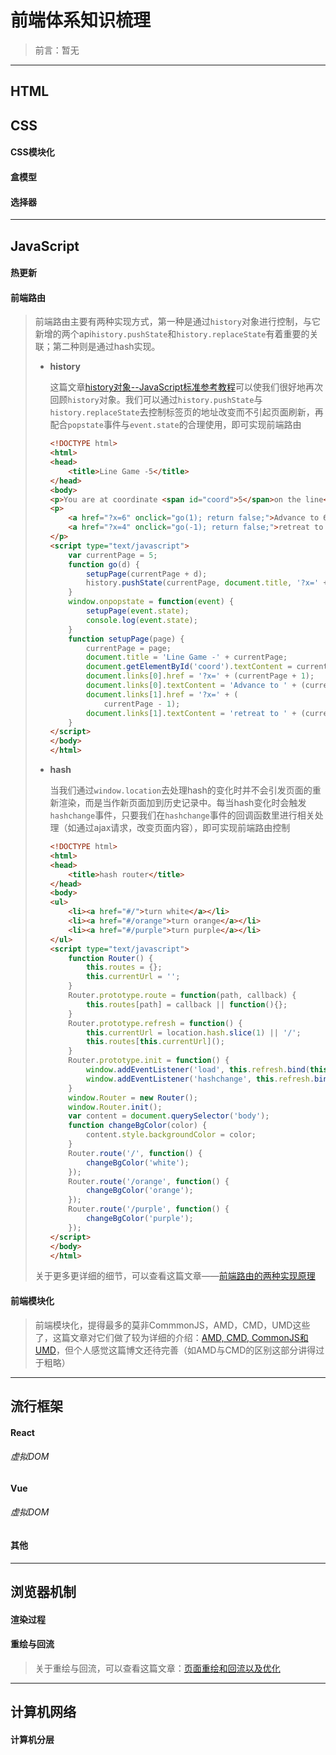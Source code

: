 # 前端体系知识梳理

> 前言：暂无

---
## HTML
## CSS
#### CSS模块化
#### 盒模型
#### 选择器

---
## JavaScript
#### 热更新
#### 前端路由
> 前端路由主要有两种实现方式，第一种是通过```history```对象进行控制，与它新增的两个api```history.pushState```和```history.replaceState```有着重要的关联；第二种则是通过hash实现。
>
> * __history__
>
>   这篇文章[history对象--JavaScript标准参考教程](http://javascript.ruanyifeng.com/bom/history.html#)可以使我们很好地再次回顾```history```对象。我们可以通过```history.pushState```与```history.replaceState```去控制标签页的地址改变而不引起页面刷新，再配合```popstate```事件与```event.state```的合理使用，即可实现前端路由
>
>   ```html
>   <!DOCTYPE html>
>   <html>
>   <head>
>   	<title>Line Game -5</title>
>   </head>
>   <body>
>   <p>You are at coordinate <span id="coord">5</span>on the line</p>
>   <p>
>   	<a href="?x=6" onclick="go(1); return false;">Advance to 6</a> or 
>   	<a href="?x=4" onclick="go(-1); return false;">retreat to 4</a>?
>   </p>
>   <script type="text/javascript">
>   	var currentPage = 5;
>   	function go(d) {
>   		setupPage(currentPage + d);
>   		history.pushState(currentPage, document.title, '?x=' + currentPage);
>   	}
>   	window.onpopstate = function(event) {
>   		setupPage(event.state);
>   		console.log(event.state);
>   	}
>   	function setupPage(page) {
>   		currentPage = page;
>   		document.title = 'Line Game -' + currentPage;
>   		document.getElementById('coord').textContent = currentPage;
>   		document.links[0].href = '?x=' + (currentPage + 1);
>   		document.links[0].textContent = 'Advance to ' + (currentPage+1);
>   		document.links[1].href = '?x=' + (
>   			currentPage - 1);
>   		document.links[1].textContent = 'retreat to ' + (currentPage-1);
>   	}
>   </script>
>   </body>
>   </html>
>   ```
>
> * __hash__ 
>
>   当我们通过```window.location```去处理hash的变化时并不会引发页面的重新渲染，而是当作新页面加到历史记录中。每当hash变化时会触发```hashchange```事件，只要我们在```hashchange```事件的回调函数里进行相关处理（如通过ajax请求，改变页面内容），即可实现前端路由控制
>
>   ```html
>   <!DOCTYPE html>
>   <html>
>   <head>
>   	<title>hash router</title>
>   </head>
>   <body>
>   <ul>
>   	<li><a href="#/">turn white</a></li>
>   	<li><a href="#/orange">turn orange</a></li>
>   	<li><a href="#/purple">turn purple</a></li>
>   </ul>
>   <script type="text/javascript">
>   	function Router() {
>   		this.routes = {};
>   		this.currentUrl = '';
>   	}
>   	Router.prototype.route = function(path, callback) {
>   		this.routes[path] = callback || function(){};
>   	}
>   	Router.prototype.refresh = function() {
>   		this.currentUrl = location.hash.slice(1) || '/';
>   		this.routes[this.currentUrl]();
>   	}
>   	Router.prototype.init = function() {
>   		window.addEventListener('load', this.refresh.bind(this), false);
>   		window.addEventListener('hashchange', this.refresh.bind(this), false);
>   	}
>   	window.Router = new Router();
>   	window.Router.init();
>   	var content = document.querySelector('body');
>   	function changeBgColor(color) {
>   		content.style.backgroundColor = color;
>   	}
>   	Router.route('/', function() {
>   		changeBgColor('white');
>   	});
>   	Router.route('/orange', function() {
>   		changeBgColor('orange');
>   	});
>   	Router.route('/purple', function() {
>   		changeBgColor('purple');
>   	});
>   </script>
>   </body>
>   </html>
>   ```
>
> 关于更多更详细的细节，可以查看这篇文章——[前端路由的两种实现原理](https://segmentfault.com/a/1190000007238999) 
#### 前端模块化

> 前端模块化，提得最多的莫非CommmonJS，AMD，CMD，UMD这些了，这篇文章对它们做了较为详细的介绍：[AMD, CMD, CommonJS和UMD](https://segmentfault.com/a/1190000004873947)，但个人感觉这篇博文还待完善（如AMD与CMD的区别这部分讲得过于粗略）

---
## 流行框架
#### React
###### 虚拟DOM
#### Vue
###### 虚拟DOM
#### 其他

---
## 浏览器机制
#### 渲染过程
#### 重绘与回流

> 关于重绘与回流，可以查看这篇文章：[页面重绘和回流以及优化](http://www.css88.com/archives/4996)  

---
## 计算机网络
#### 计算机分层
